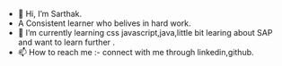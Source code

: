 - 👋 Hi, I’m Sarthak.
- A Consistent learner who belives in hard work.
- 🌱 I’m currently learning css javascript,java,little bit learing about SAP and want to learn further .
- 📫 How to reach me :- connect with me through linkedin,github. 

<!---
Sarthak9131/Sarthak9131 is a ✨ special ✨ repository because its `README.md` (this file) appears on your GitHub profile.
You can click the Preview link to take a look at your changes.
--->
